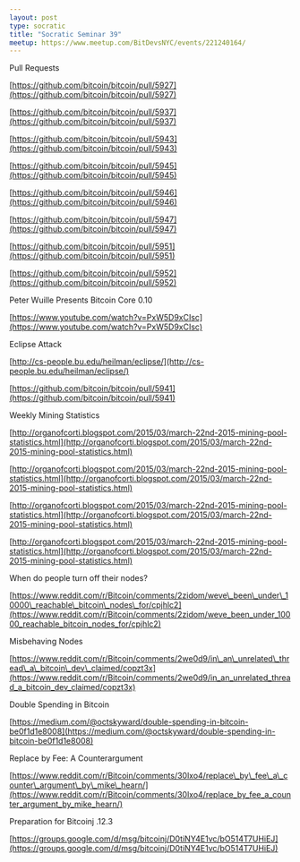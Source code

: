 ```yaml
---
layout: post
type: socratic
title: "Socratic Seminar 39"
meetup: https://www.meetup.com/BitDevsNYC/events/221240164/
---
```


Pull Requests

[](https://github.com/bitcoin/bitcoin/pull/5927)[https://github.com/bitcoin/bitcoin/pull/5927](https://github.com/bitcoin/bitcoin/pull/5927)

[](https://github.com/bitcoin/bitcoin/pull/5937)[https://github.com/bitcoin/bitcoin/pull/5937](https://github.com/bitcoin/bitcoin/pull/5937)

[](https://github.com/bitcoin/bitcoin/pull/5943)[https://github.com/bitcoin/bitcoin/pull/5943](https://github.com/bitcoin/bitcoin/pull/5943)

[](https://github.com/bitcoin/bitcoin/pull/5945)[https://github.com/bitcoin/bitcoin/pull/5945](https://github.com/bitcoin/bitcoin/pull/5945)

[](https://github.com/bitcoin/bitcoin/pull/5946)[https://github.com/bitcoin/bitcoin/pull/5946](https://github.com/bitcoin/bitcoin/pull/5946)

[](https://github.com/bitcoin/bitcoin/pull/5947)[https://github.com/bitcoin/bitcoin/pull/5947](https://github.com/bitcoin/bitcoin/pull/5947)

[](https://github.com/bitcoin/bitcoin/pull/5951)[https://github.com/bitcoin/bitcoin/pull/5951](https://github.com/bitcoin/bitcoin/pull/5951)

[](https://github.com/bitcoin/bitcoin/pull/5952)[https://github.com/bitcoin/bitcoin/pull/5952](https://github.com/bitcoin/bitcoin/pull/5952)

Peter Wuille Presents Bitcoin Core 0.10

[](https://www.youtube.com/watch?v=PxW5D9xCIsc)[https://www.youtube.com/watch?v=PxW5D9xCIsc](https://www.youtube.com/watch?v=PxW5D9xCIsc)

Eclipse Attack

[](http://cs-people.bu.edu/heilman/eclipse/)[http://cs-people.bu.edu/heilman/eclipse/](http://cs-people.bu.edu/heilman/eclipse/)

[](https://github.com/bitcoin/bitcoin/pull/5941)[https://github.com/bitcoin/bitcoin/pull/5941](https://github.com/bitcoin/bitcoin/pull/5941)

Weekly Mining Statistics

[](http://organofcorti.blogspot.com/2015/03/march-22nd-2015-mining-pool-statistics.html)[http://organofcorti.blogspot.com/2015/03/march-22nd-2015-mining-pool-statistics.html](http://organofcorti.blogspot.com/2015/03/march-22nd-2015-mining-pool-statistics.html)

[](http://organofcorti.blogspot.com/2015/03/march-22nd-2015-mining-pool-statistics.html)[http://organofcorti.blogspot.com/2015/03/march-22nd-2015-mining-pool-statistics.html](http://organofcorti.blogspot.com/2015/03/march-22nd-2015-mining-pool-statistics.html)

[](http://organofcorti.blogspot.com/2015/03/march-22nd-2015-mining-pool-statistics.html)[http://organofcorti.blogspot.com/2015/03/march-22nd-2015-mining-pool-statistics.html](http://organofcorti.blogspot.com/2015/03/march-22nd-2015-mining-pool-statistics.html)

[](http://organofcorti.blogspot.com/2015/03/march-22nd-2015-mining-pool-statistics.html)[http://organofcorti.blogspot.com/2015/03/march-22nd-2015-mining-pool-statistics.html](http://organofcorti.blogspot.com/2015/03/march-22nd-2015-mining-pool-statistics.html)

When do people turn off their nodes?

[](https://www.reddit.com/r/Bitcoin/comments/2zidom/weve_been_under_10000_reachable_bitcoin_nodes_for/cpjhlc2)[https://www.reddit.com/r/Bitcoin/comments/2zidom/weve\_been\_under\_10000\_reachable\_bitcoin\_nodes\_for/cpjhlc2](https://www.reddit.com/r/Bitcoin/comments/2zidom/weve_been_under_10000_reachable_bitcoin_nodes_for/cpjhlc2)

Misbehaving Nodes

[](https://www.reddit.com/r/Bitcoin/comments/2we0d9/in_an_unrelated_thread_a_bitcoin_dev_claimed/copzt3x)[https://www.reddit.com/r/Bitcoin/comments/2we0d9/in\_an\_unrelated\_thread\_a\_bitcoin\_dev\_claimed/copzt3x](https://www.reddit.com/r/Bitcoin/comments/2we0d9/in_an_unrelated_thread_a_bitcoin_dev_claimed/copzt3x)

Double Spending in Bitcoin

[](https://medium.com/@octskyward/double-spending-in-bitcoin-be0f1d1e8008)[https://medium.com/@octskyward/double-spending-in-bitcoin-be0f1d1e8008](https://medium.com/@octskyward/double-spending-in-bitcoin-be0f1d1e8008)

Replace by Fee: A Counterargument

[](https://www.reddit.com/r/Bitcoin/comments/30lxo4/replace_by_fee_a_counter_argument_by_mike_hearn/)[https://www.reddit.com/r/Bitcoin/comments/30lxo4/replace\_by\_fee\_a\_counter\_argument\_by\_mike\_hearn/](https://www.reddit.com/r/Bitcoin/comments/30lxo4/replace_by_fee_a_counter_argument_by_mike_hearn/)

Preparation for Bitcoinj .12.3

[](https://groups.google.com/d/msg/bitcoinj/D0tiNY4E1vc/bO514T7UHiEJ)[https://groups.google.com/d/msg/bitcoinj/D0tiNY4E1vc/bO514T7UHiEJ](https://groups.google.com/d/msg/bitcoinj/D0tiNY4E1vc/bO514T7UHiEJ)
